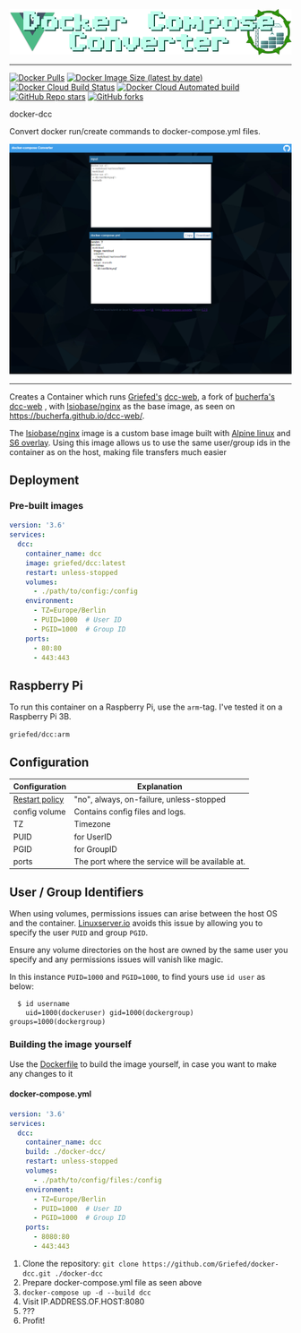 [![docker-dcc](img/docker-dcc_header.png)](https://github.com/Griefed/docker-dcc)

---

[![Docker Pulls](https://img.shields.io/docker/pulls/griefed/dcc?style=flat-square)](https://hub.docker.com/repository/docker/griefed/dcc)
[![Docker Image Size (latest by date)](https://img.shields.io/docker/image-size/griefed/dcc?label=Image%20size&sort=date&style=flat-square)](https://hub.docker.com/repository/docker/griefed/dcc)
[![Docker Cloud Build Status](https://img.shields.io/docker/cloud/build/griefed/dcc?label=Docker%20build&style=flat-square)](https://hub.docker.com/repository/docker/griefed/dcc)
[![Docker Cloud Automated build](https://img.shields.io/docker/cloud/automated/griefed/dcc?label=Docker%20build&style=flat-square)](https://hub.docker.com/repository/docker/griefed/dcc)
[![GitHub Repo stars](https://img.shields.io/github/stars/Griefed/docker-dcc?label=GitHub%20Stars&style=social)](https://github.com/Griefed/docker-dcc)
[![GitHub forks](https://img.shields.io/github/forks/Griefed/docker-dcc?label=GitHub%20Forks&style=social)](https://github.com/Griefed/docker-dcc)

docker-dcc

Convert docker run/create commands to docker-compose.yml files.

[![](img/docker-dcc_screenshot.png)](https://github.com//)

---

Creates a Container which runs [Griefed's](https://github.com/Griefed) [dcc-web](https://github.com/Griefed/dcc-web), a fork of [bucherfa's](https://github.com/bucherfa) [dcc-web](https://github.com/bucherfa/dcc-web) , with [lsiobase/nginx](https://hub.docker.com/r/lsiobase/nginx) as the base image, as seen on https://bucherfa.github.io/dcc-web/.

The [lsiobase/nginx](https://hub.docker.com/r/lsiobase/nginx) image is a custom base image built with [Alpine linux](https://alpinelinux.org/) and [S6 overlay](https://github.com/just-containers/s6-overlay).
Using this image allows us to use the same user/group ids in the container as on the host, making file transfers much easier

## Deployment

### Pre-built images

```docker-compose.yml
version: '3.6'
services:
  dcc:
    container_name: dcc
    image: griefed/dcc:latest
    restart: unless-stopped
    volumes:
      - ./path/to/config:/config
    environment:
      - TZ=Europe/Berlin
      - PUID=1000  # User ID
      - PGID=1000  # Group ID
    ports:
      - 80:80
      - 443:443
```

## Raspberry Pi

To run this container on a Raspberry Pi, use the `arm`-tag. I've tested it on a Raspberry Pi 3B.

`griefed/dcc:arm`

## Configuration

Configuration | Explanation
------------ | -------------
[Restart policy](https://docs.docker.com/compose/compose-file/#restart) | "no", always, on-failure, unless-stopped
config volume | Contains config files and logs.
TZ | Timezone
PUID | for UserID
PGID | for GroupID
ports | The port where the service will be available at.

## User / Group Identifiers

When using volumes, permissions issues can arise between the host OS and the container. [Linuxserver.io](https://www.linuxserver.io/) avoids this issue by allowing you to specify the user `PUID` and group `PGID`.

Ensure any volume directories on the host are owned by the same user you specify and any permissions issues will vanish like magic.

In this instance `PUID=1000` and `PGID=1000`, to find yours use `id user` as below:

```
  $ id username
    uid=1000(dockeruser) gid=1000(dockergroup) groups=1000(dockergroup)
```

### Building the image yourself

Use the [Dockerfile](https://github.com/Griefed/docker-dcc/Dockerfile) to build the image yourself, in case you want to make any changes to it

#### docker-compose.yml

```docker-compose.yml
version: '3.6'
services:
  dcc:
    container_name: dcc
    build: ./docker-dcc/
    restart: unless-stopped
    volumes:
      - ./path/to/config/files:/config
    environment:
      - TZ=Europe/Berlin
      - PUID=1000  # User ID
      - PGID=1000  # Group ID
    ports:
      - 8080:80
      - 443:443
```

1. Clone the repository: `git clone https://github.com/Griefed/docker-dcc.git ./docker-dcc`
1. Prepare docker-compose.yml file as seen above
1. `docker-compose up -d --build dcc`
1. Visit IP.ADDRESS.OF.HOST:8080
1. ???
1. Profit!
